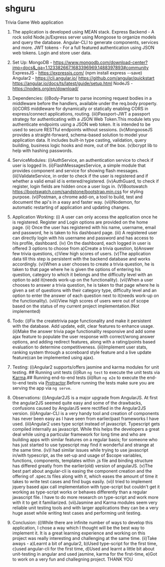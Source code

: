# shguru
Trivia Game Web application

1) The application is developed using MEAN stack.
Express Backend - A rock solid Node.js/Express server using Mongoose to organize models and query the database.
Angular-CLI to generate components, services and more.
JWT tokens - For a full featured authentication using JSON web tokens. Login and store user data.

2) Set Up: 
MongoDB - https://www.mongodb.com/download-center?jmp=docs&_ga=1.123382667.1683396969.1488397893#community
ExpressJS - https://expressjs.com/ (npm install express --save)
Angular2 - https://cli.angular.io/ https://github.com/angular/quickstart https://angular.io/docs/ts/latest/guide/setup.html
NodeJS - https://nodejs.org/en/download/

3) Dependencies:
(i)Body-Parser to parse incoming request bodies in a middleware before the handlers, available under the req.body property.
(ii)CORS middleware for dynamically or statically enabling CORS in express/connect applications, routing.
(iii)Passport-JWT a passport strategy for authenticating with a JSON Web Token.This module lets you authenticate endpoints using a JSON web token. It is intended to be used to secure RESTful endpoints without sessions.
(iv)MongooseJS provides a straight-forward, schema-based solution to model your application data. It includes built-in type casting, validation, query building, business logic hooks and more, out of the box.
(v)bcrypt lib to help with hashing passwords.

4) ServiceModules:
(i)AuthService, an authentication service to check if user is logged In. 
(ii)FlashMessagesService, a simple module that provides component and service for showing flash messages.
(iii)ValidateService, in order to check if the user is registered and if whether a valid email id is entered/registered.
(iv)AuthGuard, to check if register, login fields are hidden once a user logs in.
(V)Bootswatch https://bootswatch.com/sandstone/bootstrap.min.css for styling purpose.
(vi)Postman, a chrome add-on, a tool to build, test and document the api's in a easy and faster way.
(vii)Nodemon, for automatic restarting of application and updating changes.

5) Application Working:
(i) A user can only access the application once he is registered. Register and Login options are provided on the home page.
(ii) Once the user has registered with his name, username, email and password, he is taken to his dashboard page.
(iii) A registered user can directly login with his username and password and has access to his profile, dashboard.
(iv) On the dashboard, each logged in user is offered 3 options to choose from a)Create a trivia question, b)Answer few trivia questions,
c)View high scores of users.
(v)The application data till this step is persistent with the backend database and works accordingly.
(vi)When a user chooses to create a trivia question, he is taken to that page where he is given the options of entering his question,
category to which it belongs and the difficulty level with an option to add it(needs work-up on the functionality).
(vii)When a user chooses to answer a trivia question, he is taken to that page where he is given a set of questions with their category type, difficulty level and an option to enter the answer of each question next to it(needs work-up on the functionality).
(viii)View high scores of users were out of scope based on the status of my current project implementation.(Not implemented)

6) Todo:
(i)Fix the createtrivia page functionality and make it persistent with the database. Add update, edit, clear features to enhance usage.
(ii)Make the answer trivia page functionality responsive and add some ajax feature to populate the user response with correct/wrong answer
options, and adding redirect features, along with a rating/points based evaluation to determine competitiveness.
(iii)Implement user stats, ranking system through a scoreboard style feature and a live update feature(can be implemented using ajax).

7) Testing:
(i)Angular2 supports/offers jasmine and karma modules for unit testing. ## Running unit tests (ii)Run `ng test` to execute the unit tests via [Karma](https://karma-runner.github.io).## Running end-to-end tests (iii)Run `ng e2e` to execute the end-to-end tests via [Protractor](http://www.protractortest.org/).Before running the tests make sure you are serving the app via `ng serve`.

8) Observations:
(i)Angular2JS is a major upgrade from AngularJS. At first the angular2JS seemed quite easy and some of the drawbacks, confusions caused by
AngularJS were rectified in the Angular2JS version. 
(ii)Angular-CLI is a very handy tool and creation of components has never been easy as I have seen from earlier/past frameworks I have used.
(iii)Angular2 uses type script instead of javascript. Typescript gets compiled internally as javascript. While this helps the developers a great deal while using a particular framework for long time and who are building apps with similar features on a regular basis; for someone who has just started to use typescript may find it wonderful and strange at the same time.
(iv)I had similar issues while trying to use javascript in/with typescript, as the set-up and usage of $scope variables, functions, components, templates within .js file and binding structure has differed greatly from the earlier(old) version of angularJS.
(v)The best part about angular-cli is easing the component creation and the offering of .spec.ts files along with it, which eases the amount of time it takes to write test cases and find bugs easily.
(vi)I tried to implement jquery based ajax call implementation with type-script but couldn't get it working as type-script works or behaves differently than a regular javascript file. I have to do more research on type-script and work more with it to get it familiarized.
(vii)Jasmine and Karma modules seem very reliable unit testing tools and with larger applications they can be a very huge asset while writing test cases and performing unit testing.

9) Conclusion:
(i)While there are infinite number of ways to develop this application, I chose a way which I thought will be the best way to implement it. It is a great learning experience and working on this project was really interesting and challenging at the same time.
(ii)Take aways - a)Learnt a bit of angular2, b)Used type-script for the first time, c)used angular-cli for the first time, d)Used and learnt a little bit about unit-testing in angular and used jasmine, karma for the first-time, e)Got to work on a very fun and challegning project. 
THANK YOU
